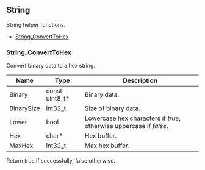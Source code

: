 ## String <!-- omit in toc -->

String helper functions.

- [String\_ConvertToHex](#string_converttohex)

### String_ConvertToHex

Convert binary data to a hex string.

|Name|Type|Description|
|-|-|-|
|Binary|const uint8_t*|Binary data.|
|BinarySize|int32_t|Size of binary data.|
|Lower|bool|Lowercase hex characters if _true_, otherwise uppercase if _false_.|
|Hex|char*|Hex buffer.|
|MaxHex|int32_t|Max hex buffer.|

Return true if successfully, false otherwise.
